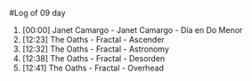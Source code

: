 #Log of 09 day

1. [00:00] Janet Camargo - Janet Camargo - Día en Do Menor
1. [12:23] The Oaths - Fractal - Ascender
1. [12:32] The Oaths - Fractal - Astronomy
1. [12:38] The Oaths - Fractal - Desorden
1. [12:41] The Oaths - Fractal - Overhead
